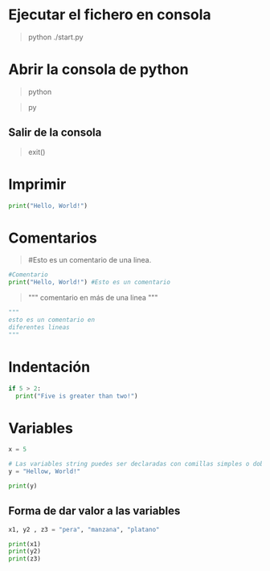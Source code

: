 
# Ejecutar el fichero en consola

> python  ./start.py

# Abrir la consola de python

>python 

>py

## Salir de la consola

>exit()

# Imprimir

```py
print("Hello, World!")
```

# Comentarios

> #Esto es un comentario de una linea.

```py
#Comentario
print("Hello, World!") #Esto es un comentario
```

> """ comentario en más de una linea """

```py
"""
esto es un comentario en 
diferentes lineas
"""
````

# Indentación

```py
if 5 > 2:
  print("Five is greater than two!")
```

# Variables

```py
x = 5

# Las variables string puedes ser declaradas con comillas simples o dobles
y = "Hellow, World!"

print(y)
```

## Forma de dar valor a las variables

```py
x1, y2 , z3 = "pera", "manzana", "platano"

print(x1)
print(y2)
print(z3)
```